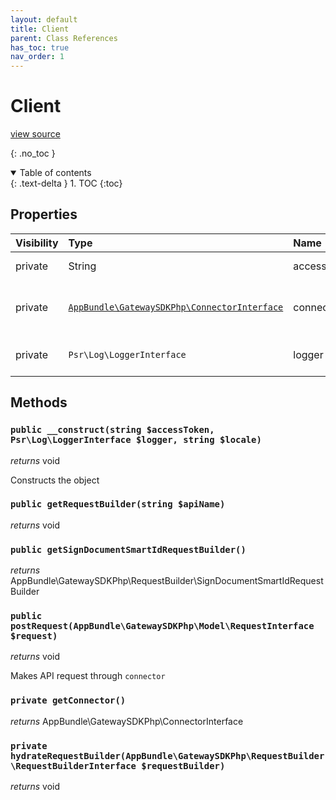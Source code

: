 ```yaml
---
layout: default
title: Client
parent: Class References
has_toc: true
nav_order: 1
---
```


# Client
[view source](https://github.com/Mark-Sign/gateway-sdk-php/blob/master/src/Client.php)

{: .no_toc }



<details open markdown="block">
  <summary>
    Table of contents
  </summary>
  {: .text-delta }
1. TOC
{:toc}
</details>

## Properties

| Visibility | Type | Name | Description |
| :--- | :--- | :--- | :--- |
| private | String | accessToken | API access token |
| private | [`AppBundle\GatewaySDKPhp\ConnectorInterface`](/documentation/class-ref/GatewaySDKPhp/ConnectorInterface.html) | connector | Connector that will be used to request API |
| private | `Psr\Log\LoggerInterface` | logger | PSR compatible logger |


## Methods

### `public __construct(string $accessToken, Psr\Log\LoggerInterface $logger, string $locale)`

*returns* void

Constructs the object

### `public getRequestBuilder(string $apiName)`

*returns* void


### `public getSignDocumentSmartIdRequestBuilder()`

*returns* AppBundle\GatewaySDKPhp\RequestBuilder\SignDocumentSmartIdRequestBuilder


### `public postRequest(AppBundle\GatewaySDKPhp\Model\RequestInterface $request)`

*returns* void

Makes API request through `connector`

### `private getConnector()`

*returns* AppBundle\GatewaySDKPhp\ConnectorInterface


### `private hydrateRequestBuilder(AppBundle\GatewaySDKPhp\RequestBuilder\RequestBuilderInterface $requestBuilder)`

*returns* void


